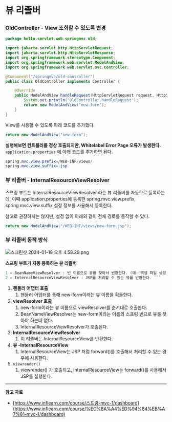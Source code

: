 # **뷰 리졸버**

### **OldController - View 조회할 수 있도록 변경**

```java
package hello.servlet.web.springmvc.old;

import jakarta.servlet.http.HttpServletRequest;
import jakarta.servlet.http.HttpServletResponse;
import org.springframework.stereotype.Component;
import org.springframework.web.servlet.ModelAndView;
import org.springframework.web.servlet.mvc.Controller;

@Component("/springmvc/old-controller")
public class OldController implements Controller {

    @Override
    public ModelAndView handleRequest(HttpServletRequest request, HttpServletResponse response) throws Exception {
        System.out.println("OldController.handleRequest");
        return new ModelAndView("new-form");
    }
}
```

View를 사용할 수 있도록 아래 코드를 추가했다.

```java
return new ModelAndView("new-form");
```

**실행해보면 컨트롤러를 정상 호출되지만, Whitelabel Error Page 오류가 발생한다.**
`application.properties` 에 아래 코드를 추가하면 된다.

```java
spring.mvc.view.prefix=/WEB-INF/views/
spring.mvc.view.suffix=.jsp
```

### **뷰 리졸버 - InternalResourceViewResolver**

스프링 부트는 InternalResourceViewResolver 라는 뷰 리졸버를 자동으로 등록하는데, 이때 application.properties에 등록한 spring.mvc.view.prefix, spring.mvc.view.suffix 설정 정보를 사용해서 등록한다.

참고로 권장하지는 않지만, 설정 없이 아래와 같이 전체 경로를 동작할 수 있다.

```java
return new ModelAndView("/WEB-INF/views/new-form.jsp");
```

### 뷰 리졸버 동작 방식

![스크린샷 2024-01-19 오후 4.58.29.png](https://github.com/Heo-y-y/development-blog/assets/112863029/886bf7a4-9ac4-4529-9d30-06f94d5c5307)

**스프링 부트가 자동 등록하는 뷰 리졸버**

```java
1 = BeanNameViewResolver : 빈 이름으로 뷰를 찾아서 반환한다. (예: 엑셀 파일 생성 기능 에 사용)
2 = InternalResourceViewResolver : JSP를 처리할 수 있는 뷰를 반환한다. ```
```

1. **핸들러 어댑터 호출**
    1. 핸들러 어댑터를 통해 new-form이라는 뷰 이름을 획들한다.
2. **viewResolver 호출**
    1. new-form이라는 뷰 이름으로 viewResolver를 순서대로 호출한다.
    2. BeanNameViewResolver는 new-form이라는 이름의 스프링 빈으로 뷰를 찾아야 하는데 없다.
    3. InternalResourceViewResolver가 호출된다.
3. **InternalResourceViewResolver**
    1. 이 리졸버는 InternalResourceView를 반환한다.
4. **뷰 -InternalResourceView**
    1. InternalResourceView는 JSP 처럼 forward()를 호출해서 처리할 수 있는 경우에 사용한다.
5. `viewrender()`
    1. viewrender() 가 호출되고, InternalResourceView는 forward()를 사용해서 JSP를 실행한다.

---

**참고 자료**

- [https://www.inflearn.com/course/스프링-mvc-1/dashboard](https://www.inflearn.com/course/%EC%8A%A4%ED%94%84%EB%A7%81-mvc-1/dashboard)
